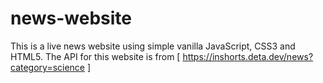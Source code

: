 # news-website
This is a live news website using simple vanilla JavaScript, CSS3 and HTML5. The API for this website is from [ https://inshorts.deta.dev/news?category=science ]

